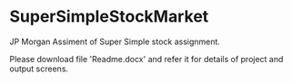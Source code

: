 # SuperSimpleStockMarket

JP Morgan Assiment of Super Simple stock assignment.

Please download file 'Readme.docx'  and refer it for details of project and output screens.
